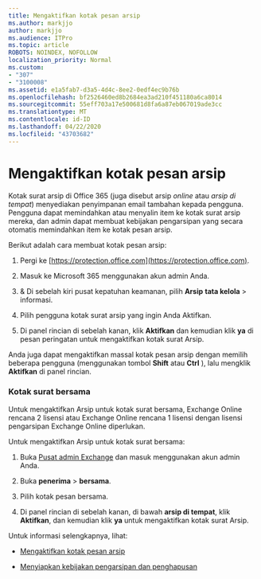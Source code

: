 ```yaml
---
title: Mengaktifkan kotak pesan arsip
ms.author: markjjo
author: markjjo
ms.audience: ITPro
ms.topic: article
ROBOTS: NOINDEX, NOFOLLOW
localization_priority: Normal
ms.custom:
- "307"
- "3100008"
ms.assetid: e1a5fab7-d3a5-4d4c-8ee2-0edf4ec9b76b
ms.openlocfilehash: bf2526460ed8b2684ea3ad210f451180a6ca8014
ms.sourcegitcommit: 55eff703a17e500681d8fa6a87eb067019ade3cc
ms.translationtype: MT
ms.contentlocale: id-ID
ms.lasthandoff: 04/22/2020
ms.locfileid: "43703682"
---
```

# <a name="enable-an-archive-mailbox"></a>Mengaktifkan kotak pesan arsip

Kotak surat arsip di Office 365 (juga disebut arsip *online* atau *arsip di tempat*) menyediakan penyimpanan email tambahan kepada pengguna. Pengguna dapat memindahkan atau menyalin item ke kotak surat arsip mereka, dan admin dapat membuat kebijakan pengarsipan yang secara otomatis memindahkan item ke kotak pesan arsip.
  
Berikut adalah cara membuat kotak pesan arsip:
  
1. Pergi ke [https://protection.office.com](https://protection.office.com).

2. Masuk ke Microsoft 365 menggunakan akun admin Anda.

3. &amp; Di sebelah kiri pusat kepatuhan keamanan, pilih **Arsip** **tata kelola** \> informasi.

4. Pilih pengguna kotak surat arsip yang ingin Anda Aktifkan.

5. Di panel rincian di sebelah kanan, klik **Aktifkan** dan kemudian klik **ya** di pesan peringatan untuk mengaktifkan kotak surat Arsip.

Anda juga dapat mengaktifkan massal kotak pesan arsip dengan memilih beberapa pengguna (menggunakan tombol **Shift** atau **Ctrl** ), lalu mengklik **Aktifkan** di panel rincian.
  
### <a name="shared-mailboxes"></a>Kotak surat bersama

Untuk mengaktifkan Arsip untuk kotak surat bersama, Exchange Online rencana 2 lisensi atau Exchange Online rencana 1 lisensi dengan lisensi pengarsipan Exchange Online diperlukan.  

Untuk mengaktifkan Arsip untuk kotak surat bersama:

1. Buka [Pusat admin Exchange](https://outlook.office365.com/ecp) dan masuk menggunakan akun admin Anda.

2. Buka **penerima** > **bersama**.

3. Pilih kotak pesan bersama.

4. Di panel rincian di sebelah kanan, di bawah **arsip di tempat**, klik **Aktifkan**, dan kemudian klik **ya** untuk mengaktifkan kotak surat Arsip.

Untuk informasi selengkapnya, lihat:
  
- [Mengaktifkan kotak pesan arsip](https://docs.microsoft.com/office365/securitycompliance/enable-archive-mailboxes)

- [Menyiapkan kebijakan pengarsipan dan penghapusan](https://docs.microsoft.com//office365/securitycompliance/set-up-an-archive-and-deletion-policy-for-mailboxes)
